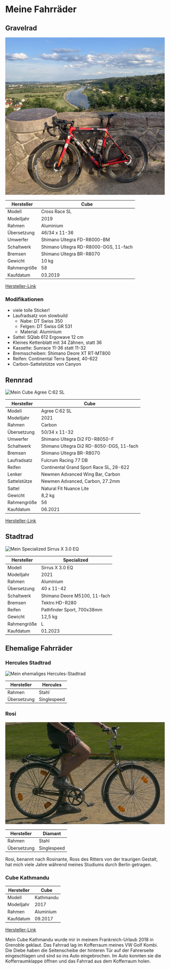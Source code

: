 # Meine Fahrräder

## Gravelrad

![Mein Cube Cross Race 2019 SL](assets/fahrrad/gravel.jpg)

| Hersteller | Cube |
| --- | --- |
| Modell | Cross Race SL |
| Modelljahr | 2019 |
| Rahmen | Aluminium |
| Übersetzung | 46/34 x 11-36 |
| Umwerfer | Shimano Ultegra FD-R8000-BM |
| Schaltwerk | Shimano Ultegra RD-R8000-DGS, 11-fach |
| Bremsen | Shimano Ultegra BR-R8070 |
| Gewicht | 10 kg |
| Rahmengröße | 58 |
| Kaufdatum | 03.2019 |

[Hersteller-Link](https://archiv.cube.eu/2019/288300)

### Modifikationen
- viele tolle Sticker!
- Laufradsatz von slowbuild
    - Nabe: DT Swiss 350
    - Felgen: DT Swiss GR 531
    - Material: Aluminium
- Sattel: SQlab 612 Ergowave 12 cm
- Kleines Kettenblatt mit 34 Zähnen, statt 36
- Kassette: Sunrace 11-36 statt 11-32
- Bremsscheiben: Shimano Deore XT RT-MT800
- Reifen: Continental Terra Speed, 40-622
- Carbon-Sattelstütze von Canyon

## Rennrad

![Mein Cube Agree C:62 SL](assets/fahrrad/rennrad.jpg)

| Hersteller | Cube |
| --- | --- |
| Modell | Agree C:62 SL |
| Modelljahr | 2021 |
| Rahmen | Carbon |
| Übersetzung | 50/34 x 11-32 |
| Umwerfer | Shimano Ultegra Di2 FD-R8050-F |
| Schaltwerk | Shimano Ultegra Di2 RD-8050-DGS, 11-fach |
| Bremsen | Shimano Ultegra BR-R8070 |
| Laufradsatz | Fulcrum Racing 77 DB |
| Reifen | Continental Grand Sport Race SL, 28-622 |
| Lenker | Newmen Advanced Wing Bar, Carbon |
| Sattelstütze | Newmen Advanced, Carbon, 27.2mm |
| Sattel | Natural Fit Nuance Lite |
| Gewicht | 8,2 kg |
| Rahmengröße | 56 |
| Kaufdatum | 06.2021 |

[Hersteller-Link](https://archiv.cube.eu/2021/478300)

## Stadtrad

![Mein Specialized Sirrus X 3.0 EQ](assets/fahrrad/specialized.jpg)

| Hersteller | Specialized |
| --- | --- |
| Modell | Sirrus X 3.0 EQ |
| Modelljahr | 2021 |
| Rahmen | Aluminium |
| Übersetzung | 40 x 11-42 |
| Schaltwerk | Shimano Deore M5100, 11-fach |
| Bremsen | Tektro HD-R280 |
| Reifen | Pathfinder Sport, 700x38mm |
| Gewicht | 12,5 kg |
| Rahmengröße | L |
| Kaufdatum | 01.2023 |

## Ehemalige Fahrräder

### Hercules Stadtrad

![Mein ehemaliges Hercules-Stadtrad](assets/fahrrad/hercules.jpg)

| Hersteller | Hercules |
| --- | --- |
| Rahmen | Stahl |
| Übersetzung | Singlespeed |

### Rosi

![Mein ehemaliges Diamant-Stadtrad](assets/fahrrad/rosi.jpg)

| Hersteller | Diamant |
| --- | --- |
| Rahmen | Stahl |
| Übersetzung | Singlespeed |

Rosi, benannt nach Rosinante, Ross des Ritters von der traurigen Gestalt, hat mich viele Jahre während meines Studiums
durch Berlin getragen.

### Cube Kathmandu

| Hersteller | Cube |
| --- | --- |
| Modell | Kathmandu |
| Modelljahr | 2017 |
| Rahmen | Aluminium |
| Kaufdatum | 09.2017 |

[Hersteller-Link](https://archiv.cube.eu/2017/842000)

Mein Cube Kathmandu wurde mir in meinem Frankreich-Urlaub 2018 in Grenoble geklaut. Das Fahrrad lag im Kofferraum meines
VW Golf Kombi. Die Diebe haben die Seitenscheibe der hinteren Tür auf der Fahrerseite eingeschlagen und sind so ins Auto
eingebrochen. Im Auto konnten sie die Kofferraumklappe öffnen und das Fahrrad aus dem Kofferraum holen.
